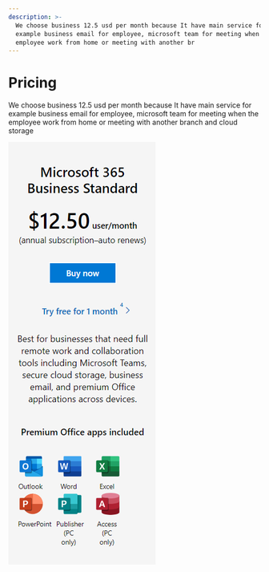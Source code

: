 ```yaml
---
description: >-
  We choose business 12.5 usd per month​ because It have main service for
  example business email for employee, microsoft team for meeting when the
  employee work from home or meeting with another br
---
```


# Pricing

We choose business 12.5 usd per month​ because It have main service for example business email for employee, microsoft team for meeting when the employee work from home or meeting with another branch and cloud storage

![](<../../.gitbook/assets/image (7).png>)
